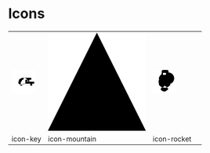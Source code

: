 # Icons

|  |  |  |  |
| ---- | ---- | ---- | ---- |
| ![icon-key](icons/icon-key.svg) | ![icon-mountain](icons/icon-mountain.svg) | ![icon-rocket](icons/icon-rocket.svg) 
| icon-key | icon-mountain | icon-rocket 

